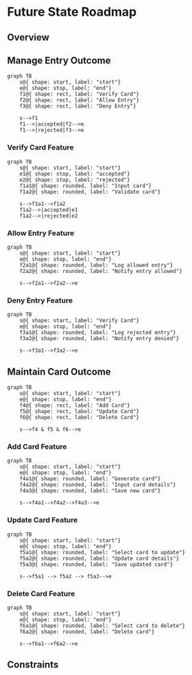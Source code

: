 # Future State Roadmap

## Overview


## Manage Entry Outcome
```mermaid
graph TB
    s@{ shape: start, label: "start"}
    e@{ shape: stop, label: "end"}
    f1@{ shape: rect, label: "Verify Card"}
    f2@{ shape: rect, label: "Allow Entry"}
    f3@{ shape: rect, label: "Deny Entry"}

    s-->f1
    f1-->|accepted|f2-->e
    f1-->|rejected|f3-->e
```
### Verify Card Feature
```mermaid
graph TB
    s@{ shape: start, label: "start"}
    e1@{ shape: stop, label: "accepted"}
    e2@{ shape: stop, label: "rejected"}
    f1a1@{ shape: rounded, label: "Input card"}
    f1a2@{ shape: rounded, label: "Validate card"}
    
    s-->f1a1-->f1a2
    f1a2-->|accepted|e1
    f1a2-->|rejected|e2
```
### Allow Entry Feature
```mermaid
graph TB
    s@{ shape: start, label: "start"}
    e@{ shape: stop, label: "end"}
    f2a1@{ shape: rounded, label: "Log allowed entry"}
    f2a2@{ shape: rounded, label: "Notify entry allowed"}
    
    s-->f2a1-->f2a2-->e
```
### Deny Entry Feature
```mermaid
graph TB
    s@{ shape: start, label: "Verify Card"}
    e@{ shape: stop, label: "end"}
    f3a1@{ shape: rounded, label: "Log rejected entry"}
    f3a2@{ shape: rounded, label: "Notify entry denied"}
    
    s-->f3a1-->f3a2-->e
```

## Maintain Card Outcome
```mermaid
graph TB
    s@{ shape: start, label: "start"}
    e@{ shape: stop, label: "end"}
    f4@{ shape: rect, label: "Add Card"}
    f5@{ shape: rect, label: "Update Card"}
    f6@{ shape: rect, label: "Delete Card"}

    s-->f4 & f5 & f6-->e
```
### Add Card Feature
```mermaid
graph TB
    s@{ shape: start, label: "start"}
    e@{ shape: stop, label: "end"}
    f4a1@{ shape: rounded, label: "Generate card"}
    f4a2@{ shape: rounded, label: "Input card details"}
    f4a3@{ shape: rounded, label: "Save new card"}
    
    s-->f4a1-->f4a2-->f4a3-->e
```
### Update Card Feature
```mermaid
graph TB
    s@{ shape: start, label: "start"}
    e@{ shape: stop, label: "end"}
    f5a1@{ shape: rounded, label: "Select card to update"}
    f5a2@{ shape: rounded, label: "Update card details"}
    f5a3@{ shape: rounded, label: "Save updated card"}
    
    s-->f5a1 --> f5a2 --> f5a3-->e
```
### Delete Card Feature
```mermaid
graph TB
    s@{ shape: start, label: "start"}
    e@{ shape: stop, label: "end"}
    f6a1@{ shape: rounded, label: "Select card to delete"}
    f6a2@{ shape: rounded, label: "Delete card"}

    s-->f6a1-->f6a2-->e
```

## Constraints
